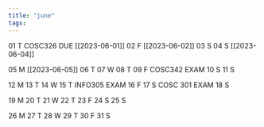 ```yaml
---
title: "june"
tags: 
---
```



01 T	COSC326 DUE [[2023-06-01]]
02 F [[2023-06-02]]
03 S 
04 S [[2023-06-04]]

05 M [[2023-06-05]]
06 T
07 W
08 T
09 F	COSC342 EXAM
10 S
11 S

12 M
13 T
14 W
15 T	INFO305 EXAM
16 F
17 S 	COSC 301 EXAM
18 S

19 M
20 T
21 W
22 T
23 F
24 S
25 S

26 M
27 T
28 W
29 T
30 F
31 S